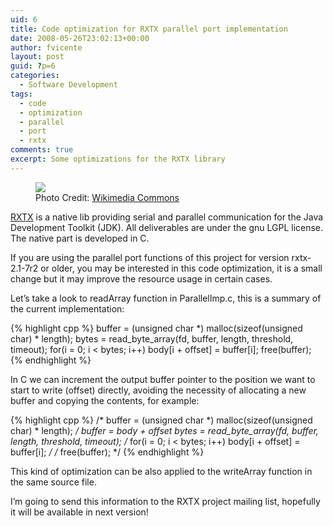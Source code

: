 ```yaml
---
uid: 6
title: Code optimization for RXTX parallel port implementation
date: 2008-05-26T23:02:13+00:00
author: fvicente
layout: post
guid: ?p=6
categories:
  - Software Development
tags:
  - code
  - optimization
  - parallel
  - port
  - rxtx
comments: true
excerpt: Some optimizations for the RXTX library
---
```

<figure>
	<img src="{{ site.baseurl }}/images/db25.jpg">
	<figcaption>Photo Credit: <a href="http://commons.wikimedia.org/wiki/Image:Scsi_extern_db25_st.jpg" title="Wikimedia Commons"> Wikimedia Commons</a></figcaption>
</figure>

<a title="RXTX" href="http://www.rxtx.org/" target="_blank">RXTX</a> is a native lib providing serial and parallel communication for the Java Development Toolkit (JDK). All deliverables are under the gnu LGPL license. The native part is developed in C.

If you are using the parallel port functions of this project for version rxtx-2.1-7r2 or older, you may be interested in this code optimization, it is a small change but it may improve the resource usage in certain cases.

<!--more-->

Let&#8217;s take a look to readArray function in ParallelImp.c, this is a summary of the current implementation:

{% highlight cpp %}
buffer = (unsigned char *) malloc(sizeof(unsigned char) * length);
bytes = read_byte_array(fd, buffer, length, threshold, timeout);
for(i = 0; i < bytes; i++) body[i + offset] = buffer[i];
free(buffer);
{% endhighlight %}

In C we can increment the output buffer pointer to the position we want to start to write (offset) directly, avoiding the necessity of allocating a new buffer and copying the contents, for example:

{% highlight cpp %}
/* buffer = (unsigned char *) malloc(sizeof(unsigned char) * length); */
buffer = body + offset
bytes = read_byte_array(fd, buffer, length, threshold, timeout);
/* for(i = 0; i < bytes; i++) body[i + offset] = buffer[i]; */
/* free(buffer); */
{% endhighlight %}

This kind of optimization can be also applied to the writeArray function in the same source file.

I&#8217;m going to send this information to the RXTX project mailing list, hopefully it will be available in next version!
